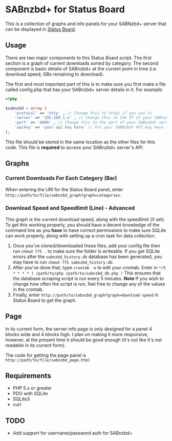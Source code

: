 # SABnzbd+ for Status Board
This is a collection of graphs and info panels for your SABNzbd+ server that can be displayed in [Status Board](http://panic.com/statusboard/).

## Usage
There are two major components to this Status Board script.  The first section is a graph of current downloads sorted by category.  The second component is basic details of SABnzbd+ at the current point in time (i.e. download speed, GBs remaining to download).

The first and most important part of this is to make sure you first make a file called config.php that has your SABnzbd+ server details in it.  For example:

```php
<?php

$sabnzbd = array (
	'protocol' => 'http' , // Change this to https if you use it
	'server' => '192.168.1.x' , // Change this to the IP of your SABnzbd+ server
	'port' => '8080' , // Change this to the port of your SABnzbd+ server
	'apikey' => 'your api key here' // Put your SABNzbd+ API key here (not NZB key)
);
```

This file should be stored in the same location as the other files for this code.  This file is __required__ to access your SABnzbd+ server's API.

## Graphs
### Current Downloads For Each Category (Bar)
When entering the URI for the Status Board panel, enter ```http://path/to/file/sabnzbd_graph?graph=categories```.

### Download Speed and Speedlimit (Line) - Advanced
This graph is the current download speed, along with the speedlimit (if set).  To get this working properly, you should have a decent knowledge of the command line as you __have__ to have correct permissions to make sure SQLite can work properly, along with setting up a cron task for data collection.

1. Once you've cloned/downloaded these files, add your config file then run
```chmod 775 .```
to make sure the folder is writeable.  If you get SQLite errors after the ```sabnzbd_history.db``` database has been generated, you may have to run
```chmod 775 sabnzbd_history.db```.
2. After you've done that, type
```crontab -e```
to edit your crontab.  Enter in
```*/5 * * * * ( /path/to/php /path/to/sabnzbd_db.php )```
This ensures that the database scraping script is run every 5 minutes.
**Note** If you wish to change how often the script is run, feel free to change any of the values in the crontab.
3. Finally, enter ```http://path/to/sabnzbd_graph?graph=download-speed``` in Status Board to get the graph.

## Page
In its current form, the server info page is only designed for a panel 4 blocks wide and 4 blocks high.  I plan on making it more responsive, however, at the present time it should be good enough (it's not like it's not readable in its current form).

The code for getting the page panel is ```http://path/to/file/sabnzbd_page.html```

## Requirements
- PHP 5.x or greater
- PDO with SQLite
- SQLite3
- curl

## TODO
- Add support for username/password auth for SABnzbd+
